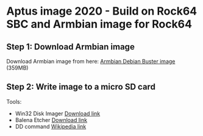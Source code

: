 # Aptus image 2020 - Build on Rock64 SBC and Armbian image for Rock64

## Step 1: Download Armbian image
Download Armbian image from here: [Armbian Debian Buster image](https://dl.armbian.com/rock64/Buster_current) (359MB)

## Step 2: Write image to a micro SD card
Tools:
* Win32 Disk Imager [Download link](https://sourceforge.net/projects/win32diskimager/) 
* Balena Etcher [Download link](https://www.balena.io/etcher/)
* DD command [Wikipedia link](https://en.wikipedia.org/wiki/Dd_(Unix)) 
